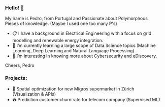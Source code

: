 ### Hello! 👋

My name is Pedro, from Portugal and Passionate about Polymorphous Pieces of knowledge.
(Maybe I used one too many P's)

- 📋 I have a background in Electrical Engineering with a focus on grid modelling and renewable energy integration.
- 🌱 I’m currently learning a large scope of Data Science topics (Machine Learning, Deep Learning and Natural Language Processing).
- 🔭 I’m interesting in knowing more about Cybersecurity and eDiscovery.


Cheers,
Pedro

### Projects:

- 🏪 Spatial optimization for new Migros supermarket in Zürich (Visualization & APIs)
- ☎️ Prediction customer churn rate for telecom company (Supervised ML)
